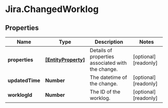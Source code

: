 # Jira.ChangedWorklog

## Properties

Name | Type | Description | Notes
------------ | ------------- | ------------- | -------------
**properties** | [**[EntityProperty]**](EntityProperty.md) | Details of properties associated with the change. | [optional] [readonly] 
**updatedTime** | **Number** | The datetime of the change. | [optional] [readonly] 
**worklogId** | **Number** | The ID of the worklog. | [optional] [readonly] 


